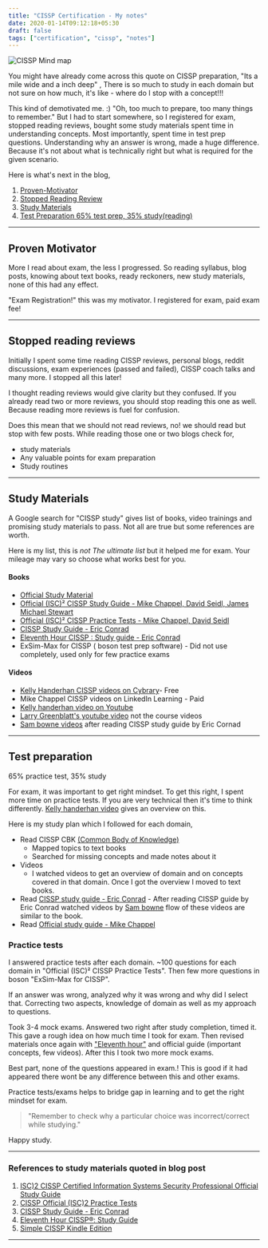 ```yaml
---
title: "CISSP Certification - My notes"
date: 2020-01-14T09:12:18+05:30
draft: false
tags: ["certification", "cissp", "notes"]
---
```


![CISSP Mind map](/img/cissp.png)

You might have already come across this quote on CISSP preparation, "Its a mile wide and a inch deep" ,  <!--more-->
There is so much to study in each domain but not sure on how much, it's like - where do I stop with a concept!!!

This kind of demotivated me. :) "Oh, too much to prepare, too many things to remember." 
But I had to start somewhere, so I registered for exam, stopped reading reviews, bought some study materials spent time in understanding concepts. Most importantly, spent time in test prep questions. Understanding why an answer is wrong, made a huge difference. Because it's not about what is technically right but what is required for the given scenario. 

Here is what's next in the blog,
 1. [Proven-Motivator](#proven-motivator)
 2. [Stopped Reading Review](#stopped-reading-reviews)
 3. [Study Materials](#study-materials)
 4. [Test Preparation 65% test prep, 35% study(reading)](#test-preparation)

---

## Proven Motivator

More I read about exam, the less I progressed. So reading syllabus, blog posts, knowing about text books, ready reckoners, new study materials, none of this had any effect.

"Exam Registration!" this was my motivator.
I registered for exam, paid exam fee! 

---

## Stopped reading reviews
Initially I spent some time reading CISSP reviews, personal blogs, reddit discussions, exam experiences (passed and failed), CISSP coach talks and many more. I stopped all this later!

I thought reading reviews would give clarity but they confused. If you already read two or more reviews, you should stop reading this one as well. Because reading more reviews is fuel for confusion.

Does this mean that we should not read reviews, no! we should read but stop with few posts. While reading those one or two blogs  check for, 

* study materials 
* Any valuable points for exam preparation 
* Study routines

---
## Study Materials
A Google search for "CISSP study" gives list of books, video trainings and promising study materials to pass. Not all are true but some references are worth. 

Here is my list,  this is *not The ultimate list* but it helped me for exam. Your mileage may vary so choose what works best for you.

#### Books

* [Official Study Material](https://www.isc2.org/Training/Self-Study-Resources) 
* [Official (ISC)² CISSP Study Guide - Mike Chappel, David Seidl, James Michael Stewart](https://amzn.to/36TOIVh)
* [Official (ISC)² CISSP Practice Tests - Mike Chappel, David Seidl](https://amzn.to/385hORU)
* [CISSP Study Guide - Eric Conrad](https://amzn.to/30nmPlZ)
* [Eleventh Hour CISSP : Study guide - Eric Conrad](https://amzn.to/2FJuH7U)
* ExSim-Max for CISSP ( boson test prep software) - Did not use completely, used only for few practice exams

#### Videos

* [Kelly Handerhan CISSP videos on Cybrary](https://www.cybrary.it/course/cissp/)- Free
* Mike Chappel CISSP videos on LinkedIn Learning - Paid
* [Kelly handerhan video on Youtube](https://www.youtube.com/watch?v=-99b1YUFx0A)
* [Larry Greenblatt's youtube video](https://www.youtube.com/watch?v=eLYbFtS7G9E) not the course videos
* [Sam bowne videos](https://samsclass.info/125/125_Sum19.shtml) after reading CISSP study guide by Eric Cornad

---

## Test preparation

65% practice test,  35% study

For exam, it was important to get right mindset. To  get this right, I spent more time on practice tests. If you are very technical then it's time to think differently. [Kelly handerhan video](https://www.youtube.com/watch?v=-99b1YUFx0A) gives an overview on this.   

Here is my study plan which I followed for each domain, 

* Read CISSP CBK [(Common Body of Knowledge)](https://www.isc2.org/Certifications/CBK#)
	- Mapped topics to text books 
	- Searched for missing concepts and made notes about it
* Videos 
	- I watched videos to get an overview of domain and on concepts covered in that domain. Once I got the overview I moved to text books. 	 
* Read [CISSP study guide - Eric Conrad](https://amzn.to/30nmPlZ)
         - After reading CISSP guide by Eric Conrad watched videos by [Sam bowne](https://samsclass.info/125/125_Sum19.shtml) flow of these videos are similar to the book.
* Read [Official study guide - Mike Chappel](https://amzn.to/36TOIVh)
        
### Practice tests

I answered practice tests after each domain. ~100 questions for each domain in "Official (ISC)² CISSP Practice Tests". Then few more questions in boson "ExSim-Max for CISSP". 

If an answer was wrong, analyzed why it was wrong and why did I select that. Correcting two aspects, knowledge of domain as well as my approach to questions.

Took 3-4 mock exams. Answered two right after study completion, timed it. This gave a rough idea on how much time I took for exam. Then revised materials once again with ["Eleventh hour"](https://amzn.to/2FJuH7U) and official guide (important concepts, few videos). After this I took two more mock exams.

Best part, none of the questions appeared in exam.! This is good if it had appeared there wont be any difference between this and other exams.
 
Practice tests/exams helps to bridge gap in learning and to get the right mindset for exam. 

>"Remember to check why a particular choice was incorrect/correct while studying."

Happy study.

---

### References to study materials quoted in blog post

1.  [ISC)2 CISSP Certified Information Systems Security Professional Official     Study Guide](https://amzn.to/36TOIVh)
2.  [CISSP Official (ISC)2 Practice Tests](https://amzn.to/385hORU)
3.  [CISSP Study Guide - Eric Conrad](https://amzn.to/30nmPlZ)
4.  [Eleventh Hour CISSP®: Study Guide](https://amzn.to/2FJuH7U) 
5.  [Simple CISSP Kindle Edition](https://amzn.to/373mCa0)
---





